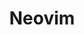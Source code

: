 ---
title: Neovim
description: Neovim
image:

# Badge style
style:
    background: "#d6d94c"
    color: "#fff"
---